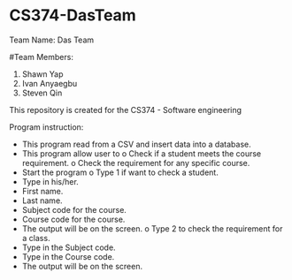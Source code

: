 # CS374-DasTeam
Team Name: Das Team

#Team Members:
1. Shawn Yap
2. Ivan Anyaegbu
3. Steven Qin

This repository is created for the CS374 - Software engineering

Program instruction:
* This program read from a CSV and insert data into a database.
* This program allow user to 
o Check if a student meets the course requirement.
o Check the requirement for any specific course. 
* Start the program
o Type 1 if want to check a student.
* Type in his/her.
* First name.
* Last name.
* Subject code for the course.
* Course code for the course.
* The output will be on the screen.
o Type 2 to check the requirement for a class.
* Type in the Subject code.
* Type in the Course code.
* The output will be on the screen.

